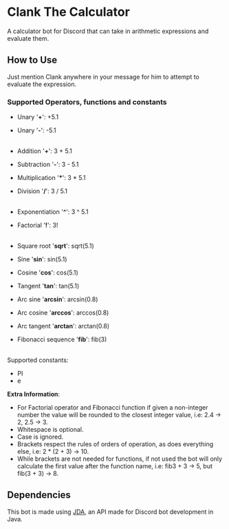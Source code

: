 # Clank The Calculator

A calculator bot for Discord that can take in arithmetic expressions and evaluate them.

## How to Use

Just mention Clank anywhere in your message for him to attempt to evaluate the expression.

### Supported Operators, functions and constants

- Unary '__+__': +5.1
- Unary '__-__': -5.1  
  <br>

- Addition '__+__': 3 + 5.1
- Subtraction '__-__': 3 - 5.1
- Multiplication '__*__': 3 * 5.1
- Division '__/__': 3 / 5.1  
  <br>

- Exponentiation '__^__': 3 ^ 5.1
- Factorial '__!__': 3!  
  <br>

- Square root '__sqrt__': sqrt(5.1)
- Sine '__sin__': sin(5.1)
- Cosine '__cos__': cos(5.1)
- Tangent '__tan__': tan(5.1)
- Arc sine '__arcsin__': arcsin(0.8)
- Arc cosine '__arccos__': arccos(0.8)
- Arc tangent '__arctan__': arctan(0.8)
- Fibonacci sequence '__fib__': fib(3)  
  <br>

Supported constants:
- PI
- e

__Extra Information__:

- For Factorial operator and Fibonacci function if given a non-integer number the value will be rounded to the closest
  integer value, i.e: 2.4 -> 2, 2.5 -> 3.
- Whitespace is optional.
- Case is ignored.
- Brackets respect the rules of orders of operation, as does everything else, i.e: 2 * (2 + 3) -> 10.
- While brackets are not needed for functions, if not used the bot will only calculate the first value after the
  function name, i.e: fib3 + 3 -> 5, but fib(3 + 3) -> 8.

## Dependencies

This bot is made using [JDA](https://github.com/DV8FromTheWorld/JDA), an API made for Discord bot development in Java.